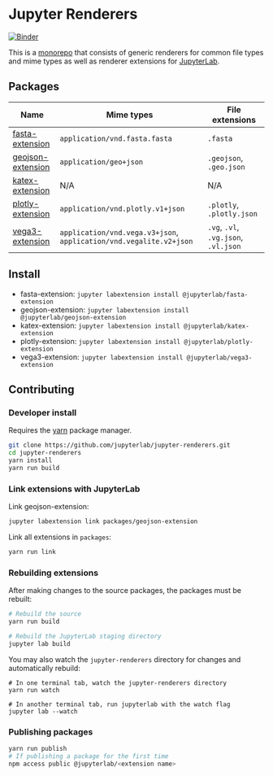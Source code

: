 # Jupyter Renderers

[![Binder](https://beta.mybinder.org/badge.svg)](https://mybinder.org/v2/gh/jupyterlab/jupyter-renderers/master?urlpath=lab)

This is a [monorepo](https://github.com/lerna/lerna#what-does-a-lerna-repo-look-like) that consists of generic renderers for common file types and mime types as well as renderer extensions for [JupyterLab](https://github.com/jupyterlab/jupyterlab).

## Packages

| Name        | Mime types           | File extensions |
| ----------- | -------------------- | --------------- |
| [fasta-extension](packages/fasta-extension) | `application/vnd.fasta.fasta` | `.fasta` |
| [geojson-extension](packages/geojson-extension) | `application/geo+json` | `.geojson`, `.geo.json` |
| [katex-extension](packages/katex-extension) | N/A | N/A |
| [plotly-extension](packages/plotly-extension) | `application/vnd.plotly.v1+json` | `.plotly`, `.plotly.json` |
| [vega3-extension](packages/vega3-extension) | `application/vnd.vega.v3+json`, `application/vnd.vegalite.v2+json`| `.vg`, `.vl`, `.vg.json`, `.vl.json` |

## Install

* fasta-extension: `jupyter labextension install @jupyterlab/fasta-extension`
* geojson-extension: `jupyter labextension install @jupyterlab/geojson-extension`
* katex-extension: `jupyter labextension install @jupyterlab/katex-extension`
* plotly-extension: `jupyter labextension install @jupyterlab/plotly-extension`
* vega3-extension: `jupyter labextension install @jupyterlab/vega3-extension`

## Contributing

### Developer install

Requires the [yarn](https://yarnpkg.com/) package manager.

```bash
git clone https://github.com/jupyterlab/jupyter-renderers.git
cd jupyter-renderers
yarn install
yarn run build
```

### Link extensions with JupyterLab

Link geojson-extension:

```bash
jupyter labextension link packages/geojson-extension
```

Link all extensions in `packages`:

```bash
yarn run link
```

### Rebuilding extensions

After making changes to the source packages, the packages must be rebuilt:

```bash
# Rebuild the source
yarn run build

# Rebuild the JupyterLab staging directory
jupyter lab build
```

You may also watch the `jupyter-renderers` directory for changes and automatically rebuild:

```
# In one terminal tab, watch the jupyter-renderers directory
yarn run watch

# In another terminal tab, run jupyterlab with the watch flag
jupyter lab --watch
```

### Publishing packages

```bash
yarn run publish
# If publishing a package for the first time
npm access public @jupyterlab/<extension name>
```
